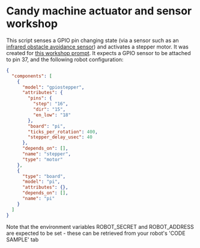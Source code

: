 # Candy machine actuator and sensor workshop

This script senses a GPIO pin changing state (via a sensor such as an [infrared obstacle avoidance sensor](https://www.amazon.com/HiLetgo-Infrared-Avoidance-Reflective-Photoelectric/dp/B07W97H2WS)) and activates a stepper motor.
It was created for [this workshop prompt](https://docs.google.com/document/d/1hjI9_Ubdz2aDzBvj8GrPfG2kBaUQC7tOXY1bfYC11Uo/edit?usp=sharing).
It expects a GPIO sensor to be attached to pin 37, and the following robot configuration:

``` json
{
  "components": [
    {
      "model": "gpiostepper",
      "attributes": {
        "pins": {
          "step": "16",
          "dir": "15",
          "en_low": "18"
        },
        "board": "pi",
        "ticks_per_rotation": 400,
        "stepper_delay_usec": 40
      },
      "depends_on": [],
      "name": "stepper",
      "type": "motor"
    },
    {
      "type": "board",
      "model": "pi",
      "attributes": {},
      "depends_on": [],
      "name": "pi"
    }
  ]
}
```

Note that the environment variables ROBOT_SECRET and ROBOT_ADDRESS are expected to be set - these can be retrieved from your robot's 'CODE SAMPLE' tab
